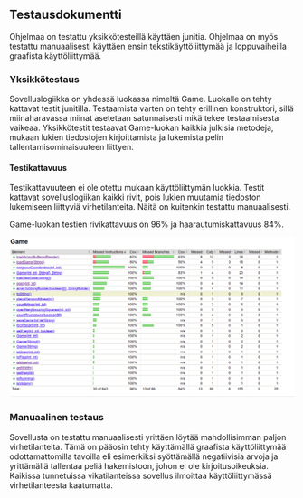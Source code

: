 ## Testausdokumentti

Ohjelmaa on testattu yksikkötesteillä käyttäen junitia. Ohjelmaa on myös testattu manuaalisesti käyttäen ensin tekstikäyttöliittymää ja loppuvaiheilla graafista käyttöliittymää.

### Yksikkötestaus

Sovelluslogiikka on yhdessä luokassa nimeltä Game. Luokalle on tehty kattavat testit junitilla. Testaamista varten on tehty erillinen konstruktori, sillä miinaharavassa miinat asetetaan satunnaisesti mikä tekee testaamisesta vaikeaa. Yksikkötestit testaavat Game-luokan kaikkia julkisia metodeja, mukaan lukien tiedostojen kirjoittamista ja lukemista pelin tallentamisominaisuuteen liittyen.

#### Testikattavuus

Testikattavuuteen ei ole otettu mukaan käyttöliittymän luokkia. Testit kattavat sovelluslogiikan kaikki rivit, pois lukien muutamia tiedoston lukemiseen liittyviä virhetilanteita. Näitä on kuitenkin testattu manuaalisesti. 

Game-luokan testien rivikattavuus on 96% ja haarautumiskattavuus 84%.

<img src="https://raw.githubusercontent.com/jullebli/minesweeper/master/dokumentaatio/kuvat/MinesweeperTestauskattavuus.png" />

### Manuaalinen testaus

Sovellusta on testattu manuaalisesti yrittäen löytää mahdollisimman paljon virhetilanteita. Tämä on pääosin tehty käyttämällä graafista käyttöliittymää odottamattomilla tavoilla eli esimerkiksi syöttämällä negatiivisia arvoja ja yrittämällä tallentaa peliä hakemistoon, johon ei ole kirjoitusoikeuksia. Kaikissa tunnetuissa vikatilanteissa sovellus ilmoittaa käyttöliittymässä virhetilanteesta kaatumatta.
